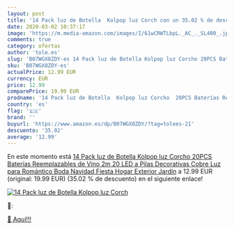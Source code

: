 ```yaml
---
layout: post
title: '14 Pack luz de Botella  Kolpop luz Corch con un 35.02 % de descuento'
date: 2020-03-02 10:37:17
image: 'https://m.media-amazon.com/images/I/61wCRWTLbpL._AC_._SL400_.jpg'
comments: true
category: ofertas
author: 'tole.es'
slug: 'B07WGX8ZDY-es 14 Pack luz de Botella Kolpop luz Corcho 20PCS Baterías...'
sku: 'B07WGX8ZDY-es'
actualPrice: 12.99 EUR
currency: EUR
price: 12.99
comparePrice: 19.99 EUR
prodname: '14 Pack luz de Botella  Kolpop luz Corcho  20PCS Baterías Reemplazables de Vino 2m 20 LED a Pilas Decorativas Cobre Luz para Romántico Boda  Navidad  Fiesta  Hogar  Exterior  Jardín'
country: 'es'
flag: '🇪🇸'
brand: ''
buyurl: 'https://www.amazon.es/dp/B07WGX8ZDY/?tag=tolees-21'
descuento: '35.02'
average: '12.99'
---
```


En este momento está [14 Pack luz de Botella  Kolpop luz Corcho  20PCS Baterías Reemplazables de Vino 2m 20 LED a Pilas Decorativas Cobre Luz para Romántico Boda  Navidad  Fiesta  Hogar  Exterior  Jardín](https://www.amazon.es/dp/B07WGX8ZDY/?tag=tolees-21) a 12.99 EUR (original: 19.99 EUR) (35.02 %  de descuento) en el siguiente enlace!

[![14 Pack luz de Botella  Kolpop luz Corch](https://m.media-amazon.com/images/I/61wCRWTLbpL._AC_._SL400_.jpg)](https://www.amazon.es/dp/B07WGX8ZDY/?tag=tolees-21)

🔎:


[🛒 Aquí!!!](https://www.amazon.es/dp/B07WGX8ZDY/?tag=tolees-21)
